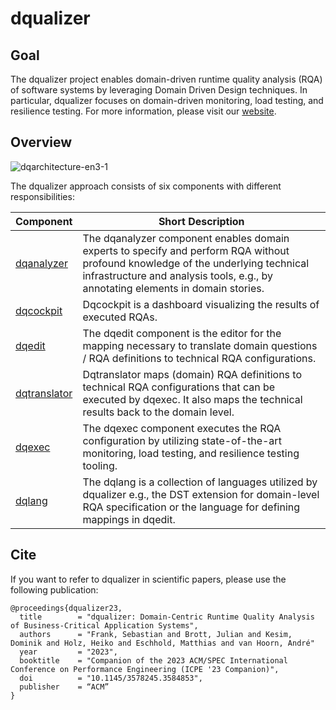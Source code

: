 # dqualizer

## Goal
The dqualizer project enables domain-driven runtime quality analysis (RQA) of software systems by leveraging Domain Driven Design techniques. In particular, dqualizer focuses on domain-driven monitoring, load testing, and resilience testing.
For more information, please visit our [website](https://dqualizer.github.io/).

## Overview

![dqarchitecture-en3-1](https://user-images.githubusercontent.com/18191871/224370639-2b793379-6727-465a-bbd6-fd46a9326c11.png)

The dqualizer approach consists of six components with different responsibilities: 

| **Component** | **Short Description** |
|---------------|-----------------------|
| [dqanalyzer](https://github.com/dqualizer/dqanalyzer)   | The dqanalyzer component enables domain experts to specify and perform RQA without profound knowledge of the underlying technical infrastructure and analysis tools, e.g., by annotating elements in domain stories.  |
| [dqcockpit](https://github.com/dqualizer/dqcockpit)   |  Dqcockpit is a dashboard visualizing the results of executed RQAs. |
| [dqedit](https://github.com/dqualizer/dqedit)   | The dqedit component is the editor for the mapping necessary to translate domain questions / RQA definitions to technical RQA configurations. |
| [dqtranslator](https://github.com/dqualizer/dqtranslator)   | Dqtranslator maps (domain) RQA definitions to technical RQA configurations that can be executed by dqexec. It also maps the technical results back to the domain level. |
| [dqexec](https://github.com/dqualizer/dqexec)   |  The dqexec component executes the RQA configuration by utilizing state-of-the-art monitoring, load testing, and resilience testing tooling. |
| [dqlang](https://github.com/dqualizer/dqlang)   | The dqlang is a collection of languages utilized by dqualizer e.g., the DST extension for domain-level RQA specification or the language for defining mappings in dqedit.  |

## Cite
If you want to refer to dqualizer in scientific papers, please use the following publication:

    @proceedings{dqualizer23,
      title        = "dqualizer: Domain-Centric Runtime Quality Analysis of Business-Critical Application Systems",
      authors      = "Frank, Sebastian and Brott, Julian and Kesim, Dominik and Holz, Heiko and Eschhold, Matthias and van Hoorn, André"
      year         = "2023",
      booktitle    = "Companion of the 2023 ACM/SPEC International Conference on Performance Engineering (ICPE '23 Companion)",
      doi          = "10.1145/3578245.3584853",
      publisher    = “ACM”
    }

